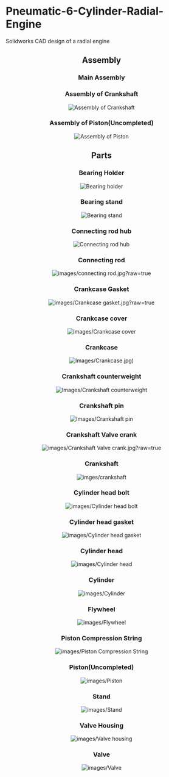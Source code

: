 # Pneumatic-6-Cylinder-Radial-Engine
Solidworks CAD design of a radial engine

<div align = "center">
 
## Assembly

### Main Assembly

### Assembly of Crankshaft
![Assembly of Crankshaft](https://github.com/Ay-source/Pneumatic-6-Cylinder-Radial-Engine/blob/main/Images/Assembly/Assembly%20Crankshaft.JPG)

### Assembly of Piston(Uncompleted)
![Assembly of Piston](https://github.com/Ay-source/Pneumatic-6-Cylinder-Radial-Engine/blob/main/Images/Assembly/Assembly%20Piston.JPG)

## Parts
### Bearing Holder
![Bearing holder](https://github.com/Ay-source/Pneumatic-6-Cylinder-Radial-Engine/blob/main/Images/Bearing%20Holder.JPG)

### Bearing stand
![Bearing stand](https://user-images.githubusercontent.com/61634184/172731324-c27850ae-cc6a-4cee-9f76-6194f462930c.JPG)

### Connecting rod hub
![Connecting rod hub](https://github.com/Ay-source/Pneumatic-6-Cylinder-Radial-Engine/blob/main/Images/Connecting%20Rod%20Hub.JPG)

### Connecting rod
![images/connecting rod.jpg?raw=true](https://github.com/Ay-source/Pneumatic-6-Cylinder-Radial-Engine/blob/main/Images/Connecting%20rod.JPG)

### Crankcase Gasket
![images/Crankcase gasket.jpg?raw=true](https://github.com/Ay-source/Pneumatic-6-Cylinder-Radial-Engine/blob/main/Images/Crankcase%20Gasket.JPG)

### Crankcase cover
![images/Crankcase cover](https://github.com/Ay-source/Pneumatic-6-Cylinder-Radial-Engine/blob/main/Images/Crankcase%20cover.JPG)

### Crankcase
![Images/Crankcase.jpg](https://github.com/Ay-source/Pneumatic-6-Cylinder-Radial-Engine/blob/main/Images/Crankcase.JPG))

### Crankshaft counterweight
![Images/Crankshaft counterweight](https://github.com/Ay-source/Pneumatic-6-Cylinder-Radial-Engine/blob/main/Images/Crankshaft%20Counterweight.JPG)

### Crankshaft pin
![Images/Crankshaft pin](https://github.com/Ay-source/Pneumatic-6-Cylinder-Radial-Engine/blob/main/Images/Crankshaft%20pin.JPG)

### Crankshaft Valve crank
![images/Crankshaft Valve crank.jpg?raw=true](https://github.com/Ay-source/Pneumatic-6-Cylinder-Radial-Engine/blob/main/Images/Crankshaft%20valve%20crank.JPG)

### Crankshaft
![imges/crankshaft](https://github.com/Ay-source/Pneumatic-6-Cylinder-Radial-Engine/blob/main/Images/Crankshaft.JPG)

### Cylinder head bolt
![images/Cylinder head bolt](https://github.com/Ay-source/Pneumatic-6-Cylinder-Radial-Engine/blob/main/Images/Cylinder%20Head%20Bolt.JPG)

### Cylinder head gasket
![images/Cylinder head gasket](https://github.com/Ay-source/Pneumatic-6-Cylinder-Radial-Engine/blob/main/Images/Cylinder%20Head%20Gasket.JPG)

### Cylinder head
![images/Cylinder head](https://github.com/Ay-source/Pneumatic-6-Cylinder-Radial-Engine/blob/main/Images/Cylinder%20Head.JPG)

### Cylinder
![images/Cylinder](https://github.com/Ay-source/Pneumatic-6-Cylinder-Radial-Engine/blob/main/Images/Cylinder.JPG)

### Flywheel
![images/Flywheel](https://github.com/Ay-source/Pneumatic-6-Cylinder-Radial-Engine/blob/main/Images/Flywheel.JPG)

### Piston Compression String
![images/Piston Compression String](https://github.com/Ay-source/Pneumatic-6-Cylinder-Radial-Engine/blob/main/Images/Piston%20Compression%20String.JPG)

### Piston(Uncompleted)
![images/Piston](https://github.com/Ay-source/Pneumatic-6-Cylinder-Radial-Engine/blob/main/Images/Piston.JPG)

### Stand
![images/Stand](https://github.com/Ay-source/Pneumatic-6-Cylinder-Radial-Engine/blob/main/Images/Stand.JPG)

### Valve Housing
![images/Valve housing](https://github.com/Ay-source/Pneumatic-6-Cylinder-Radial-Engine/blob/main/Images/Valve%20Housing.JPG)

### Valve
![images/Valve](https://github.com/Ay-source/Pneumatic-6-Cylinder-Radial-Engine/blob/main/Images/Valve.JPG)
 
</div>
